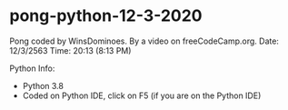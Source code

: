 # pong-python-12-3-2020
Pong coded by WinsDominoes. By a video on freeCodeCamp.org. Date: 12/3/2563 Time: 20:13 (8:13 PM)


Python Info: 
- Python 3.8
- Coded on Python IDE, click on F5 (if you are on the Python IDE)
